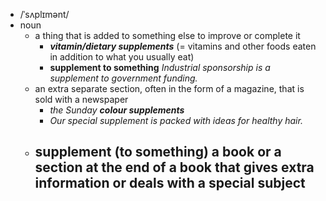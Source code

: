 - /ˈsʌplɪmənt/
- noun
	- a thing that is added to something else to improve or complete it
		- ***vitamin/dietary supplements*** (= vitamins and other foods eaten in addition to what you usually eat)
		- **supplement to something** *Industrial sponsorship is a supplement to government funding.*
	- an extra separate section, often in the form of a magazine, that is sold with a newspaper
		- *the Sunday ***colour supplements****
		- *Our special supplement is packed with ideas for healthy hair.*
	- **supplement (to something)** a book or a section at the end of a book that gives extra information or deals with a special subject
		-